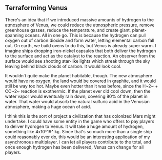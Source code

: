 ## Terraforming Venus

There's an idea that if we introduced massive amounts of hydrogen to the atmosphere of Venus, we could reduce the atmospheric pressure, remove greenhouse gasses, reduce the temperature, and create giant, planet-spanning oceans.  All in one go.  This is because the hydrogen can pull oxygen out of carbon dioxide and form water, letting elemental carbon fall out.  On earth, we build ovens to do this, but Venus is already super warm.  I imagine ships dropping iron-nickel capsules that both deliver the hydrogen to the surface and act as the catalyst to the reaction.  An observer from the surface would see shooting star-like lights which streak through the sky leaving behind black clouds of carbon.  It would look cool.

It wouldn't quite make the planet habitable, though. The new atmosphere would have no oxygen, the land would be covered in graphite, and it would still be way too hot.  Maybe even hotter than it was before, since the H~2~ + CO~2~ reaction is exothermic.  If the planet ever did cool down, then the water vapor would eventually rain down, covering 80% of the planet in water.  That water would absorb the natural sulfuric acid in the Venusian atmosphere, making a huge ocean of acid.

I think this is the sort of project a civilization that has colonized Mars might undertake.  I could have some entity in the game who offers to pay players to deliver hydrogen to Venus.  It will take a huge amount of hydrogen, something like 4x10^19^ kg.  Since that's so much more than a single ship could reasonably ever do, this would be an interesting application of my asynchronous multiplayer.  I can let all players contribute to the total, and once enough hydrogen has been delivered, Venus can change for all players.
